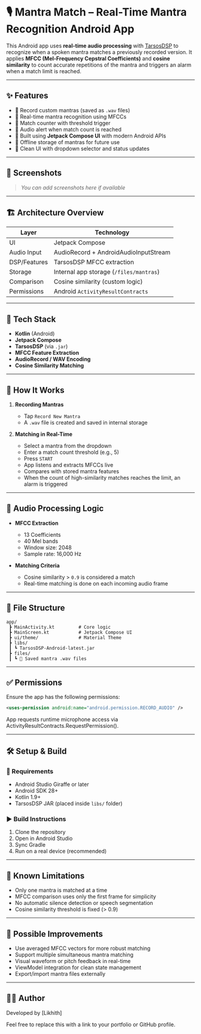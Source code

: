 # 🎙️ Mantra Match – Real-Time Mantra Recognition Android App

This Android app uses **real-time audio processing** with [TarsosDSP](https://github.com/JorenSix/TarsosDSP) to recognize when a spoken mantra matches a previously recorded version. It applies **MFCC (Mel-Frequency Cepstral Coefficients)** and **cosine similarity** to count accurate repetitions of the mantra and triggers an alarm when a match limit is reached.

---

## ✨ Features

- 🎤 Record custom mantras (saved as `.wav` files)
- 🧠 Real-time mantra recognition using MFCCs
- 🧮 Match counter with threshold trigger
- 🔔 Audio alert when match count is reached
- 🧘 Built using **Jetpack Compose UI** with modern Android APIs
- 📁 Offline storage of mantras for future use
- 📱 Clean UI with dropdown selector and status updates

---

## 📸 Screenshots

> _You can add screenshots here if available_

---

## 🏗️ Architecture Overview

| Layer         | Technology                            |
|---------------|--------------------------------------|
| UI            | Jetpack Compose                      |
| Audio Input   | AudioRecord + AndroidAudioInputStream |
| DSP/Features  | TarsosDSP MFCC extraction            |
| Storage       | Internal app storage (`/files/mantras`) |
| Comparison    | Cosine similarity (custom logic)     |
| Permissions   | Android `ActivityResultContracts`    |

---

## 🧰 Tech Stack

- **Kotlin** (Android)
- **Jetpack Compose**
- **TarsosDSP** (via `.jar`)
- **MFCC Feature Extraction**
- **AudioRecord / WAV Encoding**
- **Cosine Similarity Matching**

---

## 🚀 How It Works

1. **Recording Mantras**
    - Tap `Record New Mantra`
    - A `.wav` file is created and saved in internal storage

2. **Matching in Real-Time**
    - Select a mantra from the dropdown
    - Enter a match count threshold (e.g., 5)
    - Press `START`
    - App listens and extracts MFCCs live
    - Compares with stored mantra features
    - When the count of high-similarity matches reaches the limit, an alarm is triggered

---

## 🧪 Audio Processing Logic

- **MFCC Extraction**
    - 13 Coefficients
    - 40 Mel bands
    - Window size: 2048
    - Sample rate: 16,000 Hz

- **Matching Criteria**
    - Cosine similarity > `0.9` is considered a match
    - Real-time matching is done on each incoming audio frame

---

## 📁 File Structure

```
app/
 ┣ MainActivity.kt         # Core logic
 ┣ MainScreen.kt           # Jetpack Compose UI
 ┣ ui/theme/               # Material Theme
 ┣ libs/
 ┃ ┗ TarsosDSP-Android-latest.jar
 ┣ files/
 ┃ ┗ 🎵 Saved mantra .wav files
```

---

## ✅ Permissions

Ensure the app has the following permissions:

```xml
<uses-permission android:name="android.permission.RECORD_AUDIO" />
```
App requests runtime microphone access via ActivityResultContracts.RequestPermission().

---

## 🛠️ Setup & Build

### 🔧 Requirements
- Android Studio Giraffe or later
- Android SDK 28+
- Kotlin 1.9+
- TarsosDSP JAR (placed inside `libs/` folder)

### ▶️ Build Instructions
1. Clone the repository
2. Open in Android Studio
3. Sync Gradle
4. Run on a real device (recommended)

---

## 🚨 Known Limitations

- Only one mantra is matched at a time
- MFCC comparison uses only the first frame for simplicity
- No automatic silence detection or speech segmentation
- Cosine similarity threshold is fixed (> 0.9)

---

## 🧩 Possible Improvements

- Use averaged MFCC vectors for more robust matching
- Support multiple simultaneous mantra matching
- Visual waveform or pitch feedback in real-time
- ViewModel integration for clean state management
- Export/import mantra files externally

---

## 👨‍💻 Author

Developed by [Likhith]

Feel free to replace this with a link to your portfolio or GitHub profile.